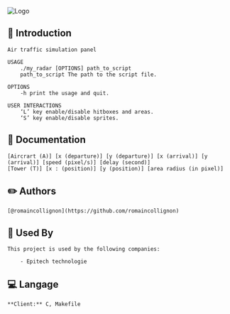 
![Logo](https://myradar.com/static/myradar-30e56008f245ea5f8de43788ff7f0589.png)


## :rocket: Introduction

    Air traffic simulation panel

    USAGE
        ./my_radar [OPTIONS] path_to_script
        path_to_script The path to the script file.

    OPTIONS
        -h print the usage and quit.

    USER INTERACTIONS
        ‘L’ key enable/disable hitboxes and areas.
        ‘S’ key enable/disable sprites.
## 📖 Documentation

    [Aircrart (A)] [x (departure)] [y (departure)] [x (arrival)] [y (arrival)] [speed (pixel/s)] [delay (second)]
    [Tower (T)] [x : (position)] [y (position)] [area radius (in pixel)]


## :pencil2: Authors

    [@romaincollignon](https://github.com/romaincollignon)


## :office: Used By

    This project is used by the following companies:

        - Epitech technologie


## :computer: Langage

    **Client:** C, Makefile


